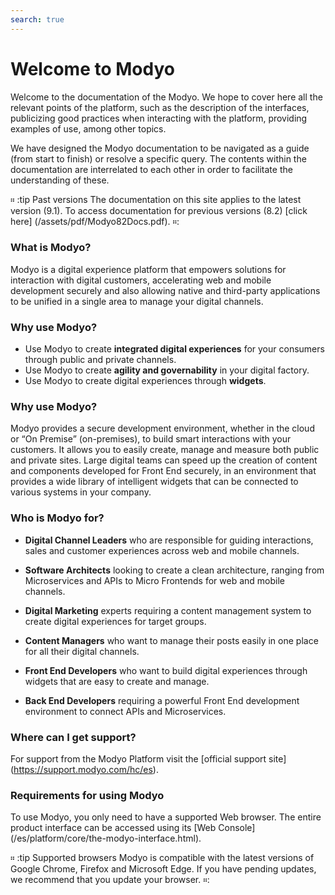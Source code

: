 ```yaml
---
search: true
---
```


# Welcome to Modyo

Welcome to the documentation of the Modyo. We hope to cover here all the relevant points of the platform, such as the description of the interfaces, publicizing good practices when interacting with the platform, providing examples of use, among other topics.

We have designed the Modyo documentation to be navigated as a guide (from start to finish) or resolve a specific query. The contents within the documentation are interrelated to each other in order to facilitate the understanding of these.

። :tip Past versions
The documentation on this site applies to the latest version (9.1). To access documentation for previous versions (8.2) [click here] (/assets/pdf/Modyo82Docs.pdf).
።:

### What is Modyo?

Modyo is a digital experience platform that empowers solutions for interaction with digital customers, accelerating web and mobile development securely and also allowing native and third-party applications to be unified in a single area to manage your digital channels.

### Why use Modyo?

* Use Modyo to create **integrated digital experiences** for your consumers through public and private channels.
* Use Modyo to create **agility and governability** in your digital factory.
* Use Modyo to create digital experiences through **widgets**.

### Why use Modyo?

Modyo provides a secure development environment, whether in the cloud or “On Premise” (on-premises), to build smart interactions with your customers. It allows you to easily create, manage and measure both public and private sites. Large digital teams can speed up the creation of content and components developed for Front End securely, in an environment that provides a wide library of intelligent widgets that can be connected to various systems in your company.

### Who is Modyo for?

* **Digital Channel Leaders** who are responsible for guiding interactions, sales and customer experiences across web and mobile channels.

* **Software Architects** looking to create a clean architecture, ranging from Microservices and APIs to Micro Frontends for web and mobile channels.

* **Digital Marketing** experts requiring a content management system to create digital experiences for target groups.

* **Content Managers** who want to manage their posts easily in one place for all their digital channels.

* **Front End Developers** who want to build digital experiences through widgets that are easy to create and manage.

* **Back End Developers** requiring a powerful Front End development environment to connect APIs and Microservices.

### Where can I get support?

For support from the Modyo Platform visit the [official support site] (https://support.modyo.com/hc/es).

### Requirements for using Modyo

To use Modyo, you only need to have a supported Web browser. The entire product interface can be accessed using its [Web Console] (/es/platform/core/the-modyo-interface.html).

። :tip Supported browsers
Modyo is compatible with the latest versions of Google Chrome, Firefox and Microsoft Edge.
If you have pending updates, we recommend that you update your browser.
።: